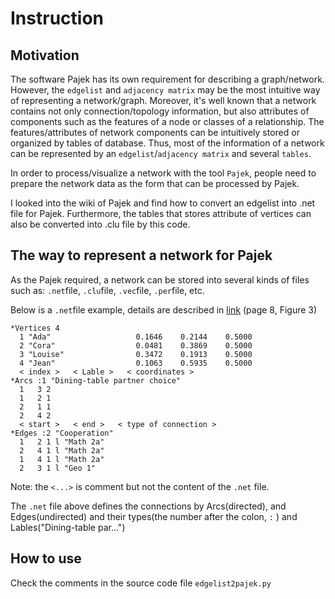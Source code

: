 # Instruction
## Motivation
The software Pajek has its own requirement for describing a graph/network. However, the `edgelist` and `adjacency matrix` may be the most intuitive way of representing a network/graph.
Moreover, it's well known that a network contains not only connection/topology information, but also attributes of components such as the features of a node or classes of a relationship.
The features/attributes of network components can be intuitively stored or organized by tables of database.
Thus, most of the information of a network can be represented by an `edgelist`/`adjacency matrix` and several `tables`.

In order to process/visualize a network with the tool `Pajek`, people need to prepare the network data as the form that can be processed by Pajek.

I looked into the wiki of Pajek and find how to convert an edgelist into .net file for Pajek. Furthermore, the tables that stores attribute of vertices can also be converted into .clu file by this code.

## The way to represent a network for Pajek
As the Pajek required, a network can be stored into several kinds of files such as: `.net`file, `.clu`file, `.vec`file, `.per`file, etc.

Below is a `.net`file example, details are described in [link](http://courses.arch.ntua.gr/fsr%2F144992/Pajek-Manual.pdf) (page 8, Figure 3)
```
*Vertices 4
  1 "Ada"                   0.1646    0.2144    0.5000
  2 "Cora"                  0.0481    0.3869    0.5000
  3 "Louise"                0.3472    0.1913    0.5000
  4 "Jean"                  0.1063    0.5935    0.5000
  < index >   < Lable >   < coordinates >
*Arcs :1 "Dining-table partner choice"
  1   3 2 
  1   2 1 
  2   1 1 
  2   4 2 
  < start >   < end >   < type of connection >
*Edges :2 "Cooperation"
  1   2 1 l "Math 2a"
  2   4 1 l "Math 2a"
  1   4 1 l "Math 2a"
  2   3 1 l "Geo 1"
```
Note: the `<...>` is comment but not the content of the `.net` file.

The `.net` file above defines the connections by Arcs(directed), and Edges(undirected) and their types(the number after the colon, `:` ) and Lables("Dining-table par...")

## How to use
Check the comments in the source code file `edgelist2pajek.py`

